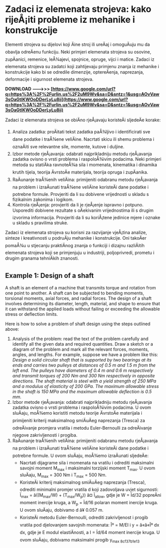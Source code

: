 
 
# Zadaci iz elemenata strojeva: kako rijeÅ¡iti probleme iz mehanike i konstrukcije
 
Elementi strojeva su dijelovi koji Äine stroj ili ureÄaj i omoguÄuju mu da obavlja odreÄenu funkciju. Neki primjeri elemenata strojeva su osovine, zupÄanici, remenice, leÅ¾ajevi, spojnice, opruge, vijci i matice. Zadaci iz elemenata strojeva su zadatci koji zahtijevaju primjenu znanja iz mehanike i konstrukcije kako bi se odredile dimenzije, optereÄenja, naprezanja, deformacije i sigurnost elemenata strojeva.
 
**DOWNLOAD ———>>> [https://www.google.com/url?q=https%3A%2F%2Furlin.us%2F2uM9Wv&sa=D&sntz=1&usg=AOvVaw3sOaGtIKWOoDDerLyLu8ii](https://www.google.com/url?q=https%3A%2F%2Furlin.us%2F2uM9Wv&sa=D&sntz=1&usg=AOvVaw3sOaGtIKWOoDDerLyLu8ii)**


 
Zadaci iz elemenata strojeva se obiÄno rjeÅ¡avaju koristeÄi sljedeÄe korake:
 
1. Analiza zadatka: proÄitati tekst zadatka paÅ¾ljivo i identificirati sve dane podatke i traÅ¾ene veliÄine. Nacrtati skicu ili shemu problema i oznaÄiti sve relevantne sile, momente, kutove i duljine.
2. Izbor metode rjeÅ¡avanja: odabrati najprikladniju metodu rjeÅ¡avanja zadatka ovisno o vrsti problema i raspoloÅ¾ivim podacima. Neki primjeri metoda su statiÄka ravnoteÅ¾a sila i momenata, kinematika i dinamika krutih tijela, teorija ÄvrstoÄe materijala, teorija opruga i zupÄanika.
3. RaÄunanje traÅ¾enih veliÄina: primijeniti odabranu metodu rjeÅ¡avanja na problem i izraÄunati traÅ¾ene veliÄine koristeÄi dane podatke i potrebne formule. Provjeriti da li su dobivene vrijednosti u skladu s fizikalnim zakonima i logikom.
4. Kontrola rjeÅ¡enja: provjeriti da li je rjeÅ¡enje ispravno i potpuno. Usporediti dobivene rezultate s oÄekivanim vrijednostima ili s drugim izvorima informacija. Provjeriti da li su koriÅ¡tene jedinice mjere i oznake u skladu s pravilima struke.

Zadaci iz elemenata strojeva su korisni za razvijanje vjeÅ¡tina analize, sinteze i kreativnosti u podruÄju mehanike i konstrukcije. Oni takoÄer pomaÅ¾u u stjecanju praktiÄnog znanja o funkciji i dizajnu razliÄitih elemenata strojeva koji se primjenjuju u industriji, poljoprivredi, prometu i drugim granama tehniÄkih znanosti.
  
## Example 1: Design of a shaft
 
A shaft is an element of a machine that transmits torque and rotation from one point to another. A shaft can be subjected to bending moments, torsional moments, axial forces, and radial forces. The design of a shaft involves determining its diameter, length, material, and shape to ensure that it can withstand the applied loads without failing or exceeding the allowable stress or deflection limits.
 
Here is how to solve a problem of shaft design using the steps outlined above:

1. Analysis of the problem: read the text of the problem carefully and identify all the given data and required quantities. Draw a sketch or a diagram of the problem and mark all the relevant forces, moments, angles, and lengths. For example, suppose we have a problem like this: *Design a solid circular shaft that is supported by two bearings at its ends and carries two pulleys at distances of 0.5 m and 1.5 m from the left end. The pulleys have diameters of 0.4 m and 0.6 m respectively and transmit torques of 200 Nm and 300 Nm respectively in opposite directions. The shaft material is steel with a yield strength of 250 MPa and a modulus of elasticity of 200 GPa. The maximum allowable stress in the shaft is 150 MPa and the maximum allowable deflection is 0.5 mm.*
2. Izbor metode rjeÅ¡avanja: odabrati najprikladniju metodu rjeÅ¡avanja zadatka ovisno o vrsti problema i raspoloÅ¾ivim podacima. U ovom sluÄaju, moÅ¾emo koristiti metodu teorije ÄvrstoÄe materijala i primijeniti kriterij maksimalnog smiÄuÄeg naprezanja (Tresca) za odreÄivanje promjera vratila i metodu Euler-Bernoulli za odreÄivanje njegove zakrivljenosti i progiba.
3. RaÄunanje traÅ¾enih veliÄina: primijeniti odabranu metodu rjeÅ¡avanja na problem i izraÄunati traÅ¾ene veliÄine koristeÄi dane podatke i potrebne formule. U ovom sluÄaju, moÅ¾emo izraÄunati sljedeÄe:
    - Nacrtati dijagrame sila i momenata na vratilu i odrediti maksimalni savojni moment M<sub>max</sub> i maksimalni torzijski moment T<sub>max</sub>. U ovom sluÄaju, M<sub>max</sub> = 300 Nm i T<sub>max</sub> = 500 Nm.
    - KoristeÄi kriterij maksimalnog smiÄuÄeg naprezanja (Tresca), odrediti minimalni promjer vratila d koji zadovoljava uvjet sigurnosti: Ï<sub>max</sub> = â((M<sub>max</sub>/W) + (T<sub>max</sub>/W<sub>p</sub>)) â¤ Ï<sub>allow</sub>, gdje je W = Ïd/32 popreÄni moment inercije kruga, a W<sub>p</sub> = Ïd/16 polaran moment inercije kruga. U ovom sluÄaju, dobivamo d â¥ 0.057 m.
    - KoristeÄi metodu Euler-Bernoulli, odrediti zakrivljenost i progib vratila pod djelovanjem savojnih momenata: Îº = M/EI i y = â«â«Îº dx dx, gdje je E modul elastiÄnosti, a I = Ïd/64 moment inercije kruga. U ovom sluÄaju, dobivamo maksimalni progib y<sub>max 8cf37b1e13


</sub>